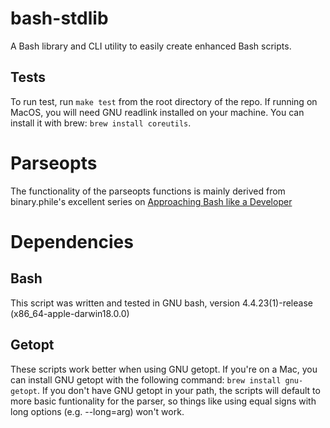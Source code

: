 # bash-stdlib
A Bash library and CLI utility to easily create enhanced Bash scripts.

## Tests
To run test, run `make test` from the root directory of the repo.
If running on MacOS, you will need GNU readlink installed on your machine. You can install it with brew: `brew install coreutils`.


# Parseopts
The functionality of the parseopts functions is mainly derived from binary.phile's excellent series on [Approaching Bash like a Developer](https://www.binaryphile.com/bash/2018/09/28/approach-bash-like-a-developer-part-30-option-parsing.html)

# Dependencies
## Bash
This script was written and tested in GNU bash, version 4.4.23(1)-release (x86_64-apple-darwin18.0.0) 

## Getopt
These scripts work better when using GNU getopt.
If you're on a Mac, you can install GNU getopt with the following command: `brew install gnu-getopt`.
If you don't have GNU getopt in your path, the scripts will default to more basic funtionality for the parser, so things like using equal signs with long options (e.g. --long=arg) won't work.
